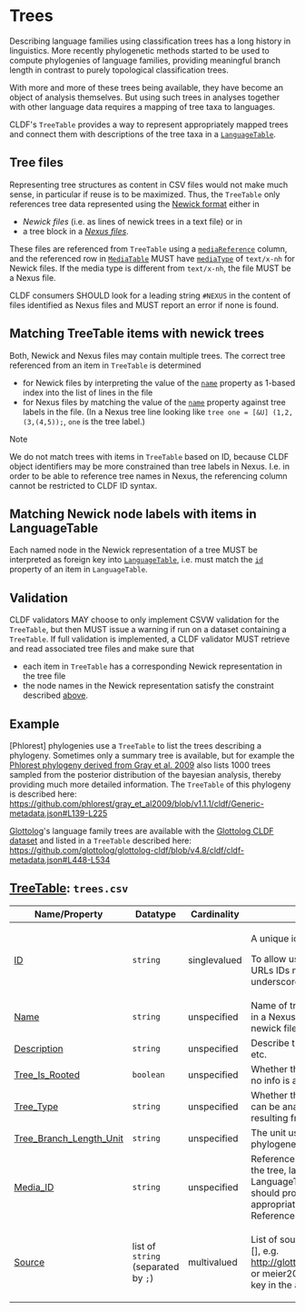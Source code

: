 # Trees

Describing language families using classification trees has a long history in linguistics.
More recently phylogenetic methods started to be used to compute phylogenies of language families,
providing meaningful branch length in contrast to purely topological classification trees.

With more and more of these trees being available, they have become an object of analysis themselves.
But using such trees in analyses together with other language data requires a mapping of tree taxa to
languages.

CLDF's `TreeTable` provides a way to represent appropriately mapped trees and connect them with descriptions
of the tree taxa in a [`LanguageTable`](../languages).


## Tree files

Representing tree structures as content in CSV files would not make much sense, in particular if reuse is
to be maximized. Thus, the `TreeTable` only references tree data represented using the [Newick format](https://en.wikipedia.org/wiki/Newick_format)
either in
- *Newick files* (i.e. as lines of newick trees in a text file) or in
- a tree block in a [*Nexus files*](https://plewis.github.io/nexus/).

These files are referenced from `TreeTable` using a [`mediaReference`](http://cldf.clld.org/v1.0/terms.rdf#mediaReference) column,
and the referenced row in [`MediaTable`](../media) MUST have [`mediaType`](http://cldf.clld.org/v1.0/terms.rdf#mediaType) of `text/x-nh` 
for Newick files. If the media type is different from `text/x-nh`, the file MUST be a Nexus file.

CLDF consumers SHOULD look for a leading string `#NEXUS` in the content of files identified as Nexus files and MUST
report an error if none is found.


## Matching TreeTable items with newick trees

Both, Newick and Nexus files may contain multiple trees. The correct tree referenced from an item in
`TreeTable` is determined
- for Newick files by interpreting the value of the [`name`](http://cldf.clld.org/v1.0/terms.rdf#name) property as
  1-based index into the list of lines in the file
- for Nexus files by matching the value of the [`name`](http://cldf.clld.org/v1.0/terms.rdf#name) property against tree
  labels in the file. (In a Nexus tree line looking like `tree one = [&U] (1,2,(3,(4,5));`, `one` is the tree label.)

> [!NOTE]
> We do not match trees with items in `TreeTable` based on ID, because CLDF object identifiers may be more
> constrained than tree labels in Nexus. I.e. in order to be able to reference tree names in Nexus, the referencing
> column cannot be restricted to CLDF ID syntax.


## Matching Newick node labels with items in LanguageTable

Each named node in the Newick representation of a tree MUST be interpreted as foreign key into [`LanguageTable`](../languages), i.e.
must match the [`id`](http://cldf.clld.org/v1.0/terms.rdf#id) property of an item in `LanguageTable`.


## Validation

CLDF validators MAY choose to only implement CSVW validation for the `TreeTable`, but then MUST issue a warning if run on
a dataset containing a `TreeTable`. If full validation is implemented, a CLDF validator MUST retrieve and read associated tree
files and make sure that
- each item in `TreeTable` has a corresponding Newick representation in the tree file
- the node names in the Newick representation satisfy the constraint described [above](#matching-newick-node-labels-with-items-in-languagetable).


## Example

[Phlorest] phylogenies use a `TreeTable` to list the trees describing a phylogeny. Sometimes only a
summary tree is available, but for example the [Phlorest phylogeny derived from Gray et al. 2009](https://doi.org/10.5281/zenodo.10149668)
also lists 1000 trees sampled from the posterior distribution of the bayesian analysis, thereby providing
much more detailed information. The `TreeTable` of this phylogeny is described here:
https://github.com/phlorest/gray_et_al2009/blob/v1.1.1/cldf/Generic-metadata.json#L139-L225

[Glottolog](https://glottolog.org)'s language family trees are available with the [Glottolog CLDF dataset](https://zenodo.org/doi/10.5281/zenodo.3260727)
and listed in a `TreeTable` described here: https://github.com/glottolog/glottolog-cldf/blob/v4.8/cldf/cldf-metadata.json#L448-L534
## [TreeTable](http://cldf.clld.org/v1.0/terms.rdf#TreeTable): `trees.csv`

Name/Property | Datatype | Cardinality | Description
 --- | --- | --- | --- 
[ID](http://cldf.clld.org/v1.0/terms.rdf#id) | `string` | singlevalued | <div> <p>A unique identifier for a row in a table.</p> <p> To allow usage of identifiers as path components of URLs IDs must only contain alphanumeric characters, underscore and hyphen. </p> </div> 
[Name](http://cldf.clld.org/v1.0/terms.rdf#name) | `string` | unspecified | Name of tree as used in the tree file, i.e. the tree label in a Nexus file or the 1-based index of the tree in a newick file
[Description](http://cldf.clld.org/v1.0/terms.rdf#description) | `string` | unspecified | Describe the method that was used to create the tree, etc.
[Tree_Is_Rooted](http://cldf.clld.org/v1.0/terms.rdf#treeIsRooted) | `boolean` | unspecified | Whether the tree is rooted (Yes) or unrooted (No) (or no info is available (null))
[Tree_Type](http://cldf.clld.org/v1.0/terms.rdf#treeType) | `string` | unspecified | Whether the tree is a summary (or consensus) tree, i.e. can be analysed in isolation, or whether it is a sample, resulting from a method that creates multiple trees
[Tree_Branch_Length_Unit](http://cldf.clld.org/v1.0/terms.rdf#treeBranchLengthUnit) | `string` | unspecified | The unit used to measure evolutionary time in phylogenetic trees.
[Media_ID](http://cldf.clld.org/v1.0/terms.rdf#mediaReference) | `string` | unspecified | References a file containing a Newick representation of the tree, labeled with identifiers as described in the LanguageTable (the [Media_Type](https://cldf.clld.org/v1.0/terms.html#mediaType) column of this table should provide enough information to chose the appropriate tool to read the newick)<br>References <code>MediaTable</code>
[Source](http://cldf.clld.org/v1.0/terms.rdf#source) | list of `string` (separated by `;`) | multivalued | <div> <p>List of source specifications, of the form &lt;source_ID&gt;[], e.g. http://glottolog.org/resource/reference/id/318814[34], or meier2015[3-12] where meier2015 is a citation key in the accompanying BibTeX file.</p> </div> 